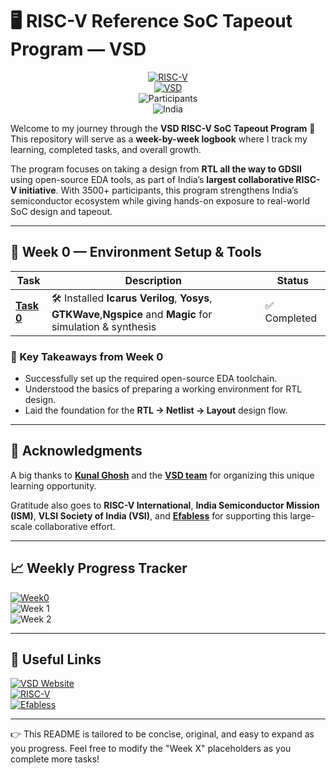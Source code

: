 # 🖥️ RISC-V Reference SoC Tapeout Program — VSD

<div align="center">

[![RISC-V](https://img.shields.io/badge/RISC--V-SoC%20Tapeout-blue?style=for-the-badge&logo=riscv)](https://riscv.org/)  
[![VSD](https://img.shields.io/badge/VSD-Program-orange?style=for-the-badge)](https://vsdiat.vlsisystemdesign.com/)  
![Participants](https://img.shields.io/badge/Participants-3500+-success?style=for-the-badge)  
![India](https://img.shields.io/badge/Made%20in-India-saffron?style=for-the-badge&logo=data:image/svg+xml;base64,PHN2ZyB3aWR0aD0iMjQiIGhlaWdodD0iMjQiIHZpZXdCb3g9IjAgMCAyNCAyNCIgZmlsbD0ibm9uZSIgeG1sbnM9Imh0dHA6Ly93d3cudzMub3JnLzIwMDAvc3ZnIj4KPHJlY3Qgd2lkdGg9IjI0IiBoZWlnaHQ9IjgiIGZpbGw9IiNGRjk5MzMiLz4KPHJlY3QgeT0iOCIgd2lkdGg9IjI0IiBoZWlnaHQ9IjgiIGZpbGw9IiNGRkZGRkYiLz4KPHJlY3QgeT0iMTYiIHdpZHRoPSIyNCIgaGVpZ2h0PSI4IiBmaWxsPSIjMTM4ODA4Ii8+Cjwvc3ZnPgo=)  

</div>

Welcome to my journey through the **VSD RISC-V SoC Tapeout Program** 🚀  
This repository will serve as a **week-by-week logbook** where I track my learning, completed tasks, and overall growth.  

The program focuses on taking a design from **RTL all the way to GDSII** using open-source EDA tools, as part of India’s **largest collaborative RISC-V initiative**. With 3500+ participants, this program strengthens India’s semiconductor ecosystem while giving hands-on exposure to real-world SoC design and tapeout.  

---

## 📅 Week 0 — Environment Setup & Tools  

| Task | Description | Status |
|------|-------------|---------|
| [**Task 0**](Week0/Task0/README.md) | 🛠️ Installed **Icarus Verilog**, **Yosys**, **GTKWave**,**Ngspice** and **Magic** for simulation & synthesis | ✅ Completed |  

### 🌟 Key Takeaways from Week 0
- Successfully set up the required open-source EDA toolchain.  
- Understood the basics of preparing a working environment for RTL design.  
- Laid the foundation for the **RTL → Netlist → Layout** design flow.  

---

## 🙏 Acknowledgments  

A big thanks to [**Kunal Ghosh**](https://github.com/kunalg123) and the **[VSD team](https://vsdiat.vlsisystemdesign.com/)** for organizing this unique learning opportunity.  

Gratitude also goes to **RISC-V International**, **India Semiconductor Mission (ISM)**, **VLSI Society of India (VSI)**, and [**Efabless**](https://github.com/efabless) for supporting this large-scale collaborative effort.  

---

## 📈 Weekly Progress Tracker  

[![Week0](https://img.shields.io/badge/Week%200-Setup%20Complete-success?style=flat-square)](Week0)  
![Week 1](https://img.shields.io/badge/Week%201-In%20Progress-lightgrey?style=flat-square)  
![Week 2](https://img.shields.io/badge/Week%202-Pending-lightgrey?style=flat-square)  

---

## 🔗 Useful Links  

[![VSD Website](https://img.shields.io/badge/VSD-Official%20Website-blue?style=flat-square)](https://vsdiat.vlsisystemdesign.com/)  
[![RISC-V](https://img.shields.io/badge/RISC--V-International-green?style=flat-square)](https://riscv.org/)  
[![Efabless](https://img.shields.io/badge/Efabless-Platform-orange?style=flat-square)](https://efabless.com/)  

---

👉 This README is tailored to be concise, original, and easy to expand as you progress. Feel free to modify the "Week X" placeholders as you complete more tasks!
